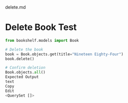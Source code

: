  delete.md
# Delete Book Test

```python
from bookshelf.models import Book

# Delete the book
book = Book.objects.get(title="Nineteen Eighty-Four")
book.delete()

# Confirm deletion
Book.objects.all()
Expected Output
text
Copy
Edit
<QuerySet []>
